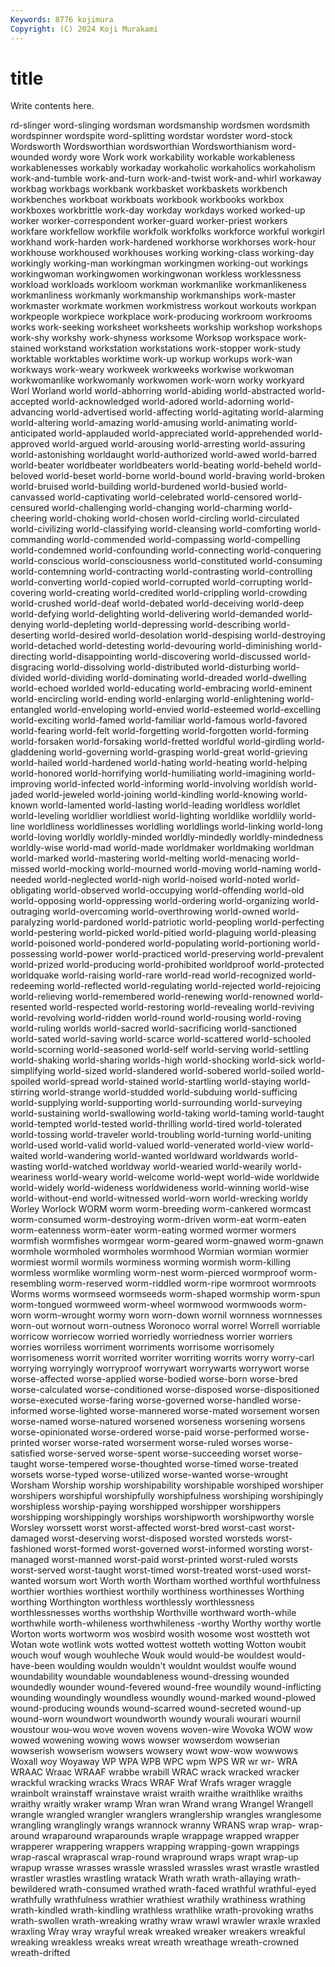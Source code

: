 ```yaml
---
Keywords: 8776 kojimura
Copyright: (C) 2024 Koji Murakami
---
```


# title

Write contents here.



rd-slinger word-slinging wordsman
wordsmanship wordsmen wordsmith wordspinner wordspite word-splitting wordstar wordster word-stock Wordsworth
Wordsworthian wordsworthian Wordsworthianism word-wounded wordy wore Work work workability workable
workableness workablenesses workably workaday workaholic workaholics workaholism work-and-tumble work-and-turn work-and-twist
work-and-whirl workaway workbag workbags workbank workbasket workbaskets workbench workbenches workboat
workboats workbook workbooks workbox workboxes workbrittle work-day workday workdays worked
worked-up worker worker-correspondent worker-guard worker-priest workers workfare workfellow workfile workfolk
workfolks workforce workful workgirl workhand work-harden work-hardened workhorse workhorses work-hour
workhouse workhoused workhouses working working-class working-day workingly working-man workingman workingmen
working-out workings workingwoman workingwomen workingwonan workless worklessness workload workloads workloom
workman workmanlike workmanlikeness workmanliness workmanly workmanship workmanships work-master workmaster workmate
workmen workmistress workout workouts workpan workpeople workpiece workplace work-producing workroom
workrooms works work-seeking worksheet worksheets workship workshop workshops work-shy workshy
work-shyness worksome Worksop workspace work-stained workstand workstation workstations work-stopper work-study
worktable worktables worktime work-up workup workups work-wan workways work-weary workweek
workweeks workwise workwoman workwomanlike workwomanly workwomen work-worn worky workyard Worl
Worland world world-abhorring world-abiding world-abstracted world-accepted world-acknowledged world-adored world-adorning world-advancing
world-advertised world-affecting world-agitating world-alarming world-altering world-amazing world-amusing world-animating world-anticipated world-applauded
world-appreciated world-apprehended world-approved world-argued world-arousing world-arresting world-assuring world-astonishing worldaught world-authorized
world-awed world-barred world-beater worldbeater worldbeaters world-beating world-beheld world-beloved world-beset world-borne
world-bound world-braving world-broken world-bruised world-building world-burdened world-busied world-canvassed world-captivating world-celebrated
world-censored world-censured world-challenging world-changing world-charming world-cheering world-choking world-chosen world-circling world-circulated
world-civilizing world-classifying world-cleansing world-comforting world-commanding world-commended world-compassing world-compelling world-condemned world-confounding
world-connecting world-conquering world-conscious world-consciousness world-constituted world-consuming world-contemning world-contracting world-contrasting world-controlling
world-converting world-copied world-corrupted world-corrupting world-covering world-creating world-credited world-crippling world-crowding world-crushed
world-deaf world-debated world-deceiving world-deep world-defying world-delighting world-delivering world-demanded world-denying world-depleting
world-depressing world-describing world-deserting world-desired world-desolation world-despising world-destroying world-detached world-detesting world-devouring
world-diminishing world-directing world-disappointing world-discovering world-discussed world-disgracing world-dissolving world-distributed world-disturbing world-divided
world-dividing world-dominating world-dreaded world-dwelling world-echoed worlded world-educating world-embracing world-eminent world-encircling
world-ending world-enlarging world-enlightening world-entangled world-enveloping world-envied world-esteemed world-excelling world-exciting world-famed
world-familiar world-famous world-favored world-fearing world-felt world-forgetting world-forgotten world-forming world-forsaken world-forsaking
world-fretted worldful world-girdling world-gladdening world-governing world-grasping world-great world-grieving world-hailed world-hardened
world-hating world-heating world-helping world-honored world-horrifying world-humiliating world-imagining world-improving world-infected world-informing
world-involving worldish world-jaded world-jeweled world-joining world-kindling world-knowing world-known world-lamented world-lasting
world-leading worldless worldlet world-leveling worldlier worldliest world-lighting worldlike worldlily world-line
worldliness worldlinesses worldling worldlings world-linking world-long world-loving worldly worldly-minded worldly-mindedly
worldly-mindedness worldly-wise world-mad world-made worldmaker worldmaking worldman world-marked world-mastering world-melting
world-menacing world-missed world-mocking world-mourned world-moving world-naming world-needed world-neglected world-nigh world-noised
world-noted world-obligating world-observed world-occupying world-offending world-old world-opposing world-oppressing world-ordering world-organizing
world-outraging world-overcoming world-overthrowing world-owned world-paralyzing world-pardoned world-patriotic world-peopling world-perfecting world-pestering
world-picked world-pitied world-plaguing world-pleasing world-poisoned world-pondered world-populating world-portioning world-possessing world-power
world-practiced world-preserving world-prevalent world-prized world-producing world-prohibited worldproof world-protected worldquake world-raising
world-rare world-read world-recognized world-redeeming world-reflected world-regulating world-rejected world-rejoicing world-relieving world-remembered
world-renewing world-renowned world-resented world-respected world-restoring world-revealing world-reviving world-revolving world-ridden world-round
world-rousing world-roving world-ruling worlds world-sacred world-sacrificing world-sanctioned world-sated world-saving world-scarce
world-scattered world-schooled world-scorning world-seasoned world-self world-serving world-settling world-shaking world-sharing worlds-high
world-shocking world-sick world-simplifying world-sized world-slandered world-sobered world-soiled world-spoiled world-spread world-stained
world-startling world-staying world-stirring world-strange world-studded world-subduing world-sufficing world-supplying world-supporting world-surrounding
world-surveying world-sustaining world-swallowing world-taking world-taming world-taught world-tempted world-tested world-thrilling world-tired
world-tolerated world-tossing world-traveler world-troubling world-turning world-uniting world-used world-valid world-valued world-venerated
world-view world-waited world-wandering world-wanted worldward worldwards world-wasting world-watched worldway world-wearied
world-wearily world-weariness world-weary world-welcome world-wept world-wide worldwide world-widely world-wideness worldwideness
world-winning world-wise world-without-end world-witnessed world-worn world-wrecking worldy Worley Worlock WORM
worm worm-breeding worm-cankered wormcast worm-consumed worm-destroying worm-driven worm-eat worm-eaten worm-eatenness
worm-eater worm-eating wormed wormer wormers wormfish wormfishes wormgear worm-geared worm-gnawed
worm-gnawn wormhole wormholed wormholes wormhood Wormian wormian wormier wormiest wormil
wormils worminess worming wormish worm-killing wormless wormlike wormling worm-nest worm-pierced
wormproof worm-resembling worm-reserved worm-riddled worm-ripe wormroot wormroots Worms worms wormseed
wormseeds worm-shaped wormship worm-spun worm-tongued wormweed worm-wheel wormwood wormwoods worm-worn
worm-wrought wormy worn worn-down wornil wornness wornnesses worn-out wornout worn-outness
Woronoco worral worrel Worrell worriable worricow worriecow worried worriedly worriedness
worrier worriers worries worriless worriment worriments worrisome worrisomely worrisomeness worrit
worrited worriter worriting worrits worry worry-carl worrying worryingly worryproof worrywart
worrywarts worrywort worse worse-affected worse-applied worse-bodied worse-born worse-bred worse-calculated worse-conditioned
worse-disposed worse-dispositioned worse-executed worse-faring worse-governed worse-handled worse-informed worse-lighted worse-mannered worse-mated
worsement worsen worse-named worse-natured worsened worseness worsening worsens worse-opinionated worse-ordered
worse-paid worse-performed worse-printed worser worse-rated worserment worse-ruled worses worse-satisfied worse-served
worse-spent worse-succeeding worset worse-taught worse-tempered worse-thoughted worse-timed worse-treated worsets worse-typed
worse-utilized worse-wanted worse-wrought Worsham Worship worship worshipability worshipable worshiped worshiper
worshipers worshipful worshipfully worshipfulness worshiping worshipingly worshipless worship-paying worshipped worshipper
worshippers worshipping worshippingly worships worshipworth worshipworthy worsle Worsley worssett worst
worst-affected worst-bred worst-cast worst-damaged worst-deserving worst-disposed worsted worsteds worst-fashioned worst-formed
worst-governed worst-informed worsting worst-managed worst-manned worst-paid worst-printed worst-ruled worsts worst-served
worst-taught worst-timed worst-treated worst-used worst-wanted worsum wort Worth worth Wortham
worthed worthful worthfulness worthier worthies worthiest worthily worthiness worthinesses Worthing
worthing Worthington worthless worthlessly worthlessness worthlessnesses worths worthship Worthville worthward
worth-while worthwhile worth-whileness worthwhileness -worthy Worthy worthy wortle Worton worts
wortworm wos wosbird wosith wosome wost wostteth wot Wotan wote
wotlink wots wotted wottest wotteth wotting Wotton woubit wouch wouf
wough wouhleche Wouk would would-be wouldest would-have-been woulding wouldn wouldn't
wouldnt wouldst woulfe wound woundability woundable woundableness wound-dressing wounded woundedly
wounder wound-fevered wound-free woundily wound-inflicting wounding woundingly woundless woundly wound-marked
wound-plowed wound-producing wounds wound-scarred wound-secreted wound-up wound-worn woundwort woundworth woundy
wourali wourari wournil woustour wou-wou wove woven wovens woven-wire Wovoka
WOW wow wowed wowening wowing wows wowser wowserdom wowserian wowserish
wowserism wowsers wowsery wowt wow-wow wowwows Woxall woy Woyaway WP
WPA WPB WPC wpm WPS WR wr wr- WRA WRAAC
Wraac WRAAF wrabbe wrabill WRAC wrack wracked wracker wrackful wracking
wracks Wracs WRAF Wraf Wrafs wrager wraggle wrainbolt wrainstaff wrainstave
wraist wraith wraithe wraithlike wraiths wraithy wraitly wraker wramp Wran
wran Wrand wrang Wrangel Wrangell wrangle wrangled wrangler wranglers wranglership
wrangles wranglesome wrangling wranglingly wrangs wrannock wranny WRANS wrap wrap-
wrap-around wraparound wraparounds wraple wrappage wrapped wrapper wrapperer wrappering wrappers
wrapping wrapping-gown wrappings wrap-rascal wraprascal wrap-round wrapround wraps wrapt wrap-up
wrapup wrasse wrasses wrassle wrassled wrassles wrast wrastle wrastled wrastler
wrastles wrastling wratack Wrath wrath wrath-allaying wrath-bewildered wrath-consumed wrathed wrath-faced
wrathful wrathful-eyed wrathfully wrathfulness wrathier wrathiest wrathily wrathiness wrathing wrath-kindled
wrath-kindling wrathless wrathlike wrath-provoking wraths wrath-swollen wrath-wreaking wrathy wraw wrawl
wrawler wraxle wraxled wraxling Wray wray wrayful wreak wreaked wreaker
wreakers wreakful wreaking wreakless wreaks wreat wreath wreathage wreath-crowned wreath-drifted
